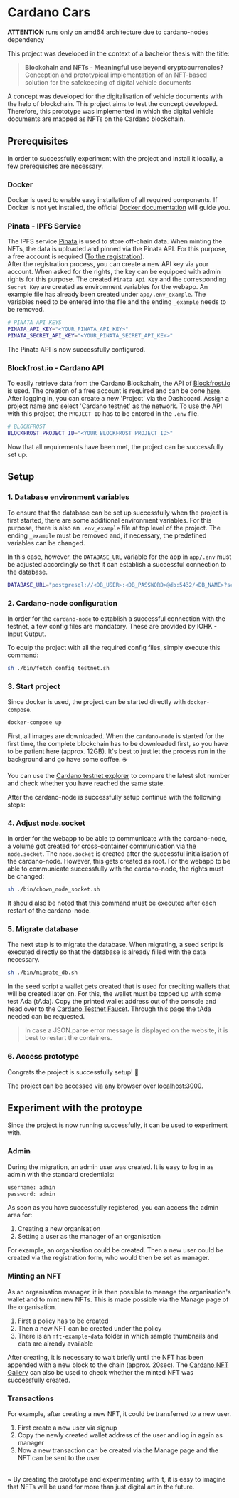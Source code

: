 # Cardano Cars

**ATTENTION** runs only on amd64 architecture due to cardano-nodes dependency

This project was developed in the context of a bachelor thesis with the title:

> **Blockchain and NFTs - Meaningful use beyond cryptocurrencies?** <br>
> Conception and prototypical implementation of an NFT-based solution for the safekeeping of digital vehicle documents

A concept was developed for the digitalisation of vehicle documents with the help of blockchain.
This project aims to test the concept developed.
Therefore, this prototype was implemented in which the digital vehicle documents are mapped as NFTs on the Cardano blockchain.

## Prerequisites
In order to successfully experiment with the project and install it locally, a few prerequisites are necessary.

### Docker
Docker is used to enable easy installation of all required components.
If Docker is not yet installed, the official [Docker documentation](https://docs.docker.com/get-docker/) will guide you.

### Pinata - IPFS Service
The IPFS service [Pinata](https://www.pinata.cloud/) is used to store off-chain data.
When minting the NFTs, the data is uploaded and pinned via the Pinata API.
For this purpose, a free account is required
([To the registration](https://app.pinata.cloud/register)). <br>
After the registration process, you can create a new API key via your account.
When asked for the rights, the key can be equipped with admin rights for this purpose.
The created `Pinata Api Key` and the corresponding `Secret Key` are created as environment variables for the webapp.
An example file has already been created under `app/.env_example`.
The variables need to be entered into the file and the ending `_example` needs to be removed.
```bash
# PINATA API KEYS
PINATA_API_KEY="<YOUR_PINATA_API_KEY>"
PINATA_SECRET_API_KEY="<YOUR_PINATA_SECRET_API_KEY>"
```
The Pinata API is now successfully configured.

### Blockfrost.io - Cardano API
To easily retrieve data from the Cardano Blockchain, the API of [Blockfrost.io](https://blockfrost.io/) is used.
The creation of a free account is required and can be done [here](https://blockfrost.io/auth/signin).
After logging in, you can create a new 'Project' via the Dashboard.
Assign a project name and select 'Cardano testnet' as the network.
To use the API with this project, the `PROJECT ID` has to be entered in the `.env` file.
```bash
# BLOCKFROST
BLOCKFROST_PROJECT_ID="<YOUR_BLOCKFROST_PROJECT_ID>"
```

Now that all requirements have been met, the project can be successfully set up.

## Setup

### 1. Database environment variables
To ensure that the database can be set up successfully when the project is first started, there are some additional environment variables.
For this purpose, there is also an `.env_example` file at top level of the project.
The ending `_example` must be removed and, if necessary, the predefined variables can be changed.

In this case, however, the `DATABASE_URL` variable for the app in `app/.env` must be adjusted accordingly so that it can establish a successful connection to the database.
```bash
DATABASE_URL="postgresql://<DB_USER>:<DB_PASSWORD>@db:5432/<DB_NAME>?schema=public"
```

### 2. Cardano-node configuration
In order for the `cardano-node` to establish a successful connection with the testnet, a few config files are mandatory.
These are provided by IOHK - Input Output.

To equip the project with all the required config files, simply execute this command:
```bash
sh ./bin/fetch_config_testnet.sh
```

### 3. Start project
Since docker is used, the project can be started directly with `docker-compose`. 

```bash
docker-compose up
```

First, all images are downloaded.
When the `cardano-node` is started for the first time, the complete blockchain has to be downloaded first, so you have to be patient here (approx. 12GB).
It's best to just let the process run in the background and go have some coffee. ☕

You can use the [Cardano testnet explorer](https://explorer.cardano-testnet.iohkdev.io/en) to compare the latest slot number and check whether you have reached the same state.

After the cardano-node is successfully setup continue with the following steps:

### 4. Adjust node.socket
In order for the webapp to be able to communicate with the cardano-node, a volume got created for cross-container communication via the `node.socket`.
The `node.socket` is created after the successful initialisation of the cardano-node.
However, this gets created as root.
For the webapp to be able to communicate successfully with the cardano-node, the rights must be changed:

```bash
sh ./bin/chown_node_socket.sh
```

It should also be noted that this command must be executed after each restart of the cardano-node. 

### 5. Migrate database
The next step is to migrate the database.
When migrating, a seed script is executed directly so that the database is already filled with the data necessary.

```bash
sh ./bin/migrate_db.sh
```

In the seed script a wallet gets created that is used for crediting wallets that will be created later on.
For this, the wallet must be topped up with some test Ada (tAda).
Copy the printed wallet address out of the console and head over to the [Cardano Testnet Faucet](https://testnets.cardano.org/en/testnets/cardano/tools/faucet/).
Through this page the tAda needed can be requested.

> In case a JSON.parse error message is displayed on the website, it is best to restart the containers. 
<!-- > After that the error is fixed. 
> In order for the prisma client to work, the app container needs to be restarted. -->

### 6. Access prototype
Congrats the project is successfully setup! 🎉 <br>

The project can be accessed via any browser over [localhost:3000](http://localhost:3000).


## Experiment with the protoype
Since the project is now running successfully, it can be used to experiment with.

### Admin
During the migration, an admin user was created.
It is easy to log in as admin with the standard credentials:

 ```bash
username: admin
password: admin
```
As soon as you have successfully registered, you can access the admin area for:
1. Creating a new organisation
2. Setting a user as the manager of an organisation

For example, an organisation could be created. Then a new user could be created via the registration form, who would then be set as manager.

### Minting an NFT
As an organisation manager, it is then possible to manage the organisation's wallet and to mint new NFTs.
This is made possible via the Manage page of the organisation.
1. First a policy has to be created
2. Then a new NFT can be created under the policy
3. There is an `nft-example-data` folder in which sample thumbnails and data are already available

After creating, it is necessary to wait briefly until the NFT has been appended with a new block to the chain (approx. 20sec).
The [Cardano NFT Gallery](https://testnet.adatools.io/nft) can also be used to check whether the minted NFT was successfully created. 

### Transactions
For example, after creating a new NFT, it could be transferred to a new user.
1. First create a new user via signup
2. Copy the newly created wallet address of the user and log in again as manager
3. Now a new transaction can be created via the Manage page and the NFT can be sent to the user

<br>
~ By creating the prototype and experimenting with it, it is easy to imagine that NFTs will be used for more than just digital art in the future.


